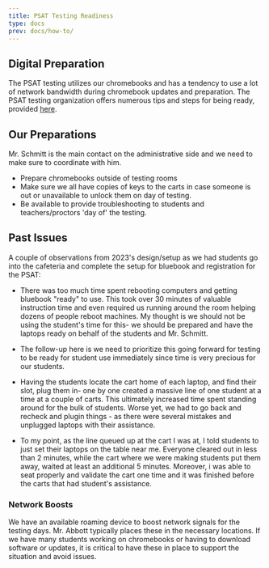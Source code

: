 ```yaml
---
title: PSAT Testing Readiness
type: docs
prev: docs/how-to/
---
```


## Digital Preparation
The PSAT testing utilizes our chromebooks and has a tendency to use a lot of network bandwidth during chromebook updates and preparation. The PSAT testing organization offers numerous tips and steps for being ready, provided [here](https://satsuite.collegeboard.org/k12-educators/educator-experience/prepare/checklist?SFMC_cid=EM1049760-&rid=329286496).

## Our Preparations
Mr. Schmitt is the main contact on the administrative side and we need to make sure to coordinate with him.

* Prepare chromebooks outside of testing rooms
* Make sure we all have copies of keys to the carts in case someone is out or unavailable to unlock them on day of testing.
* Be available to provide troubleshooting to students and teachers/proctors 'day of' the testing.


## Past Issues
A couple of observations from 2023's design/setup as we had students go into the cafeteria and complete the setup for bluebook and registration for the PSAT:

* There was too much time spent rebooting computers and getting bluebook "ready" to use. This took over 30 minutes of valuable instruction time and even required us running around the room helping dozens of people reboot machines. My thought is we should not be using the student's time for this- we should be prepared and have the laptops ready on behalf of the students and Mr. Schmitt.

* The follow-up here is we need to prioritize this going forward for testing to be ready for student use immediately since time is very precious for our students.

* Having the students locate the cart home of each laptop, and find their slot, plug them in- one by one created a massive line of one student at a time at a couple of carts. This ultimately increased time spent standing around for the bulk of students. Worse yet, we had to go back and recheck and plugin things - as there were several mistakes and unplugged laptops with their assistance.

* To my point, as the line queued up at the cart I was at, I told students to just set their laptops on the table near me. Everyone cleared out in less than 2 minutes, while the cart where we were making students put them away, waited at least an additional 5 minutes. Moreover, i was able to seat properly and validate the cart one time and it was finished before the carts that had student's assistance.

### Network Boosts
We have an available roaming device to boost network signals for the testing days. Mr. Abbott typically places these in the necessary locations. If we have many students working on chromebooks or having to download software or updates, it is critical to have these in place to support the situation and avoid issues.
